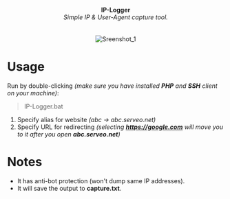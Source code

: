 <p align="center">
	<b>IP-Logger</b>
	<br>
	<i>Simple IP & User-Agent capture tool.</i>
	<br><br><br>
	<img alt="Sreenshot_1" src="https://user-images.githubusercontent.com/48186982/62072937-f4210800-b23f-11e9-968f-e46a76268cfa.png">
</p>

# Usage
Run by double-clicking *(make sure you have installed **PHP** and **SSH** client on your machine)*:
> IP-Logger.bat

1. Specify alias for website *(abc -> abc.serveo.net)*
2. Specify URL for redirecting *(selecting **https://google.com** will move you to it after you open **abc.serveo.net**)*

# Notes
* It has anti-bot protection (won't dump same IP addresses).
* It will save the output to **capture.txt**.
